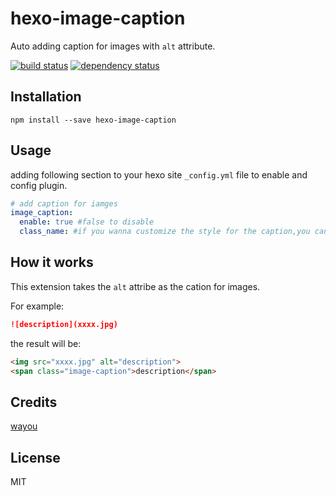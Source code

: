 # hexo-image-caption

Auto adding caption for images with `alt` attribute.

[![build status](https://secure.travis-ci.org/wayou/hexo-image-caption.svg)](http://travis-ci.org/wayou/hexo-image-caption)
[![dependency status](https://david-dm.org/wayou/hexo-image-caption.svg)](https://david-dm.org/wayou/hexo-image-caption)

## Installation

```
npm install --save hexo-image-caption
```

## Usage
adding following section to your hexo site `_config.yml` file to enable and config plugin.
```yml
# add caption for iamges
image_caption:
  enable: true #false to disable
  class_name: #if you wanna customize the style for the caption,you can assign a class name, default is 'image-caption'
```

## How it works

This extension takes the `alt` attribe as the cation for images.

For example:

```md
![description](xxxx.jpg)
```
the result will be:

```html
<img src="xxxx.jpg" alt="description">
<span class="image-caption">description</span>
```

## Credits
[wayou](https://github.com/wayou/)

## License

MIT
